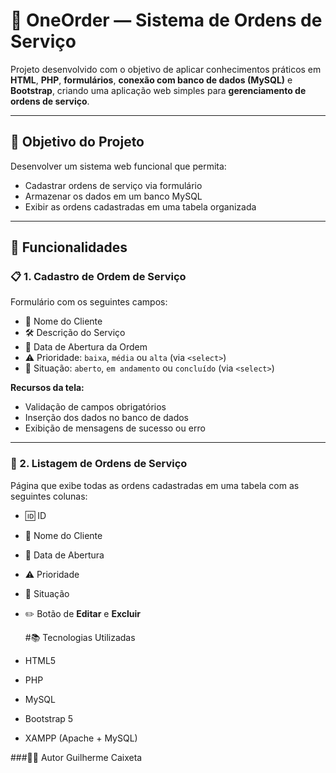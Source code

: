 # 💼 OneOrder — Sistema de Ordens de Serviço

Projeto desenvolvido com o objetivo de aplicar conhecimentos práticos em **HTML**, **PHP**, **formulários**, **conexão com banco de dados (MySQL)** e **Bootstrap**, criando uma aplicação web simples para **gerenciamento de ordens de serviço**.

---

## 🧠 Objetivo do Projeto

Desenvolver um sistema web funcional que permita:

- Cadastrar ordens de serviço via formulário
- Armazenar os dados em um banco MySQL
- Exibir as ordens cadastradas em uma tabela organizada

---

## 🔧 Funcionalidades

### 📋 1. Cadastro de Ordem de Serviço

Formulário com os seguintes campos:
- 👤 Nome do Cliente
- 🛠️ Descrição do Serviço
- 📅 Data de Abertura da Ordem
- ⚠️ Prioridade: `baixa`, `média` ou `alta` (via `<select>`)
- 🔄 Situação: `aberto`, `em andamento` ou `concluído` (via `<select>`)

**Recursos da tela:**
- Validação de campos obrigatórios
- Inserção dos dados no banco de dados
- Exibição de mensagens de sucesso ou erro

---

### 📑 2. Listagem de Ordens de Serviço

Página que exibe todas as ordens cadastradas em uma tabela com as seguintes colunas:
- 🆔 ID
- 👤 Nome do Cliente
- 📅 Data de Abertura
- ⚠️ Prioridade
- 🔄 Situação
- ✏️ Botão de **Editar** e **Excluir**

  #📚 Tecnologias Utilizadas
- HTML5
- PHP
- MySQL
- Bootstrap 5
- XAMPP (Apache + MySQL)


###👨‍🎓 Autor
Guilherme Caixeta



